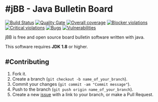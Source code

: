 #jBB - Java Bulletin Board
=================================
[![Build Status](http://vps289371.ovh.net:8000/buildStatus/icon?job=jBB%200.7.0-user-locking-SNAPSHOT%20Build)](http://vps289371.ovh.net:8000/job/jBB%200.7.0-user-locking-SNAPSHOT%20Build/) 
[![Quality Gate](http://vps289371.ovh.net:9000/api/badges/gate?key=org.jbb:jbb-parent:0.7.0-user-locking-SNAPSHOT)](http://vps289371.ovh.net:9000/overview?id=org.jbb%3Ajbb-parent%3A0.7.0-user-locking-SNAPSHOT)
[![Overall coverage](http://vps289371.ovh.net:9000/api/badges/measure?key=org.jbb:jbb-parent:0.7.0-user-locking-SNAPSHOT&metric=overall_coverage&blinking=true)](http://vps289371.ovh.net:9000/overview?id=org.jbb%3Ajbb-parent%3A0.7.0-user-locking-SNAPSHOT) 
[![Blocker violations](http://vps289371.ovh.net:9000/api/badges/measure?key=org.jbb:jbb-parent:0.7.0-user-locking-SNAPSHOT&metric=blocker_violations&blinking=true)](http://vps289371.ovh.net:9000/overview?id=org.jbb%3Ajbb-parent%3A0.7.0-user-locking-SNAPSHOT) 
[![Critical violations](http://vps289371.ovh.net:9000/api/badges/measure?key=org.jbb:jbb-parent:0.7.0-user-locking-SNAPSHOT&metric=critical_violations&blinking=true)](http://vps289371.ovh.net:9000/overview?id=org.jbb%3Ajbb-parent%3A0.7.0-user-locking-SNAPSHOT) 
[![Bugs](http://vps289371.ovh.net:9000/api/badges/measure?key=org.jbb:jbb-parent:0.7.0-user-locking-SNAPSHOT&metric=bugs&blinking=true)](http://vps289371.ovh.net:9000/overview?id=org.jbb%3Ajbb-parent%3A0.7.0-user-locking-SNAPSHOT) 
[![Vulnerabilities](http://vps289371.ovh.net:9000/api/badges/measure?key=org.jbb:jbb-parent:0.7.0-user-locking-SNAPSHOT&metric=vulnerabilities&blinking=true)](http://vps289371.ovh.net:9000/overview?id=org.jbb%3Ajbb-parent%3A0.7.0-user-locking-SNAPSHOT)


jBB is free and open source board bulletin software written with java.


This software requires **JDK 1.8** or higher.

#Contributing
------------

1. Fork it.
2. Create a branch (`git checkout -b name_of_your_branch`).
3. Commit your changes (`git commit -am "Commit message"`).
4. Push to the branch (`git push origin name_of_your_branch`).
5. Create a new [issue](https://github.com/jbb-project/jbb/issues/new) with a link to your branch, or make a Pull Request.
